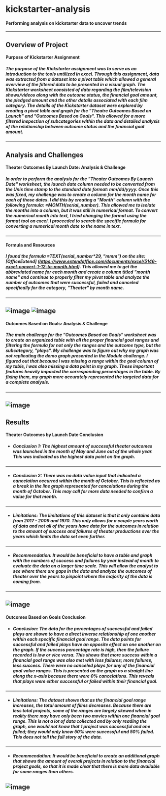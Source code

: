 # kickstarter-analysis
#### Performing analysis on kickstarter data to uncover trends
---
## Overview of Project 
#### Purpose of Kickstarter Assignment
##### The purpose of the Kickstarter assignment was to serve as an introduction to the tools untilized in excel. Through this assignment, data was extracted from a dataset into a pivot table which allowed a general overview of the filtered data to be presented in a visual graph. The Kickstarter worksheet consisted of data regarding the film/television shows/videos along with the outcome status, the financial goal amount, the pledged amount and the other details associated with each film category. The details of the Kickstarter dataset were explored by creating a pivot table and graph for the "Theatre Outcomes Based on Launch" and "Outcomes Based on Goals". This allowed for a more filtered inspection of subcategories within the data and detailed analysis of the relationship between outcome status and the financial goal amount.
---
## Analysis and Challenges
#### Theater Outcomes By Launch Date: Analysis & Challenge 
##### In order to perform the analysis for the "Theater Outcomes By Launch Date" worksheet, the launch date column needed to be converted from the Unix time stamp to the standard date format: mm/dd/yyyy. Once this was fixed, my challenge was to create a column for the month name for each of those dates. I did this by creating a "Month" column with the following formula: =MONTH(serial_number). This allowed me to isolate the months into a column, but it was still in numerical format. To convert the numerical month into text, I tried changing the format using the format tool on excel. I proceeded to search the specific formula for converting a numerical month date to the name in text. 
---
#### Formula and Resources
##### I found the formula =TEXT(serial_number*29, "mmm") on the site: [OfficeExtend] (https://www.extendoffice.com/documents/excel/5146-excel-convert-1-12-to-month.html). This allowed me to get the abbreviated name for each month and create a column titled "month name" and continue to properly filter my pivot table and analyze the number of outcomes that were successful, failed and canceled specifically for the category, "Theater" by month name.
---
![image](https://user-images.githubusercontent.com/105329532/177216255-bbb92d07-f701-443f-a8ae-54dd0ee1b4cd.png)
![image](https://user-images.githubusercontent.com/105329532/177216299-180d5cfa-63fa-446a-b143-2bba4cbb9b58.png)
---
#### Outcomes Based on Goals: Analysis & Challenge
##### The main challenge for the "Outcomes Based on Goals" worksheet was to create an organized table with all the proper financial goal ranges and filtering the formula for not only the ranges and the outcome type, but the subcategory, "plays". My challenge was to figure out why my graph was not replicating the demo graph presented in the Module challenge. I figured out that because I was missing a range within the goal column of my table, I was also missing a data point in my graph. These important features heavily impacted the corresponding percentages in the table. By fixing them, my graph more accurately represented the targeted data for a complete analysis.
---
![image](https://user-images.githubusercontent.com/105329532/177216335-68605231-8bb0-46f4-bf7d-aad2d2d9755e.png)
---
## Results
#### Theater Outcomes by Launch Date Conclusion
* ##### **Conclusion 1:** The highest amount of successful theater outcomes was launched in the month of May and June out of the whole year. This was indicated as the highest data point on the graph. 
---
* ##### **Conclusion 2:** There was no data value input that indicated a cancelation occurred within the month of October. This is reflected as a break in the line graph represented for cancelations during the month of October. This may call for more data needed to confirm a value for that month. 
---
* ##### **Limitations:** The limitations of this dataset is that it only contains data from 2017 - 2009 and 1970. This only allows for a couple years worth of data and not all of the years have data for the outcomes in relation to the amount of success and failures of theater productions over the years which limits the data set even further.
---
* ##### **Recommendation:** It would be beneficial to have a table and graph with the numbers of success and failures by year instead of month to evaluate the data on a larger time scale. This will allow the analyst to see where there are gaps in the data and analyze the outcomes of theater over the years to pinpoint where the majority of the data is coming from. 
---
![image](https://user-images.githubusercontent.com/105329532/177216654-f46a1274-6f29-4bc2-a6cf-b25be015c5e4.png)
---
#### Outcomes Based on Goals Conclusion
* ##### **Conclusion:** The data for the percentages of successful and failed plays are shown to have a direct inverse relationship of one another within each specific financial goal range. The data points for successful and failed plays have an opposite effect on one another on the graph. If the success percentage rate is high, then the failure recorded is low or vice versa. This shows that more success within a financial goal range was also met with less failures; more failures, less success. There were no canceled plays for any of the financial goal value ranges. This is presented on the graph as a straight line along the x-axis because there were 0% cancelations. This reveals that plays were either successful or failed within their financial goal.
---
* ##### **Limitations:** The dataset shows that as the financial goal range increases, the total amount of films decreases. Because there are less total projects, some of the ranges are largely skewed when in reality there may have only been two movies within one financial goal range. This is not a lot of data collected and by only reading the graph, one would not know that 1 project was successful and one failed; they would only know 50% were successful and 50% failed. This does not tell the full story of the data.
---
* ##### **Recommendation:** It would be beneficial to create an additional graph that shows the amount of overall projects in relation to the financial project goals, so that it is made clear that there is more data available for some ranges than others.
![image](https://user-images.githubusercontent.com/105329532/177216469-9d2249dc-15ff-4c38-aa8c-4c2790402141.png)
---
